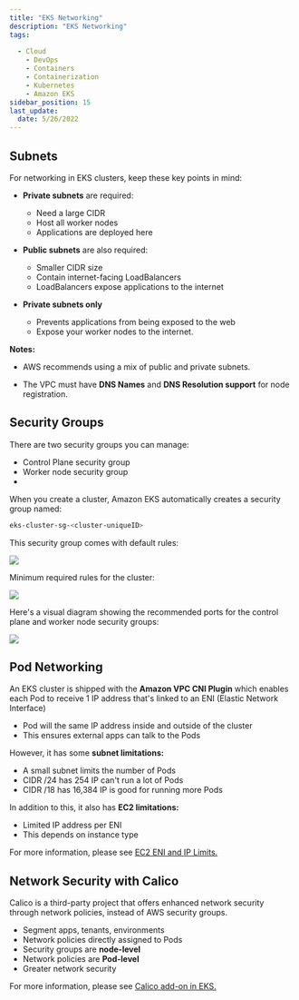 ```yaml
---
title: "EKS Networking"
description: "EKS Networking"
tags: 
 
  - Cloud
    - DevOps
    - Containers
    - Containerization
    - Kubernetes
    - Amazon EKS
sidebar_position: 15
last_update:
  date: 5/26/2022
---
```



## Subnets

For networking in EKS clusters, keep these key points in mind:

- **Private subnets** are required:

  - Need a large CIDR
  - Host all worker nodes
  - Applications are deployed here

- **Public subnets** are also required:

  - Smaller CIDR size
  - Contain internet-facing LoadBalancers
  - LoadBalancers expose applications to the internet

- **Private subnets only** 

    - Prevents applications from being exposed to the web 
    - Expose your worker nodes to the internet.

**Notes:**

- AWS recommends using a mix of public and private subnets.

- The VPC must have **DNS Names** and **DNS Resolution support** for node registration.

## Security Groups

There are two security groups you can manage:

- Control Plane security group 
- Worker node security group
- 
When you create a cluster, Amazon EKS automatically creates a security group named:

```bash
eks-cluster-sg-<cluster-uniqueID>
```

This security group comes with default rules:

<div class='img-center'>

![](/img/docs/kubebasicssgdefaultrules.png)

</div>

Minimum required rules for the cluster:

<div class='img-center'>

![](/img/docs/kubebasicsminimumrules.png)

</div>

Here's a visual diagram showing the recommended ports for the control plane and worker node security groups:

<div class='img-center'>

![](/img/docs/eks-security-groups.png)

</div>


## Pod Networking

An EKS cluster is shipped with the **Amazon VPC CNI Plugin** which enables each Pod to receive 1 IP address that's linked to an ENI (Elastic Network Interface)

- Pod will the same IP address inside and outside of the cluster
- This ensures external apps can talk to the Pods

However, it has some **subnet limitations:**

- A small subnet limits the number of Pods
- CIDR /24 has 254 IP can't run a lot of Pods
- CIDR /18 has 16,384 IP is good for running more Pods

In addition to this, it also has **EC2 limitations:**

- Limited IP address per ENI 
- This depends on instance type

For more information, please see [EC2 ENI and IP Limits.](https://docs.aws.amazon.com/AWSEC2/latest/UserGuide/using-eni.html#AvailableIpPerENI)


## Network Security with Calico

Calico is a third-party project that offers enhanced network security through network policies, instead of AWS security groups.

- Segment apps, tenants, environments
- Network policies directly assigned to Pods
- Security groups are **node-level**
- Network policies are **Pod-level**
- Greater network security

For more information, please see [Calico add-on in EKS.](https://docs.aws.amazon.com/eks/latest/userguide/calico.html)



 

  